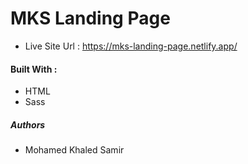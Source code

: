 # MKS Landing Page

- Live Site Url : https://mks-landing-page.netlify.app/

#### Built With :

- HTML
- Sass

##### Authors

- Mohamed Khaled Samir
